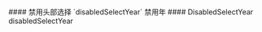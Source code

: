 <cn>
#### 禁用头部选择
`disabledSelectYear` 禁用年
</cn>

<us>
#### DisabledSelectYear
disabledSelectYear
</us>
